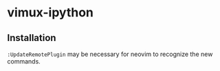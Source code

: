 # vimux-ipython


## Installation


`:UpdateRemotePlugin` may be necessary for neovim to recognize the new commands.
